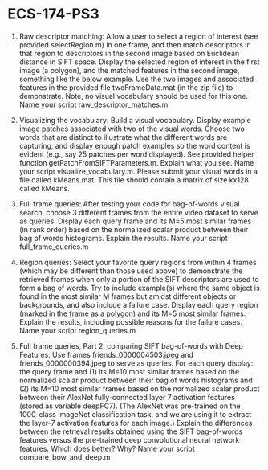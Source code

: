 # ECS-174-PS3

1. Raw descriptor matching: Allow a user to select a region of interest (see
provided selectRegion.m) in one frame, and then match descriptors in that region to
descriptors in the second image based on Euclidean distance in SIFT space. Display the selected
region of interest in the first image (a polygon), and the matched features in the second image,
something like the below example. Use the two images and associated features in the provided
file twoFrameData.mat (in the zip file) to demonstrate. Note, no visual vocabulary should
be used for this one. Name your script raw_descriptor_matches.m

2. Visualizing the vocabulary: Build a visual vocabulary. Display example image patches
associated with two of the visual words. Choose two words that are distinct to illustrate what
the different words are capturing, and display enough patch examples so the word content is
evident (e.g., say 25 patches per word displayed). See provided helper function
getPatchFromSIFTParameters.m. Explain what you see. Name your script
visualize_vocabulary.m. Please submit your visual words in a file called kMeans.mat.
This file should contain a matrix of size kx128 called kMeans.

3. Full frame queries: After testing your code for bag-of-words visual search, choose 3
different frames from the entire video dataset to serve as queries. Display each query frame
and its M=5 most similar frames (in rank order) based on the normalized scalar product
between their bag of words histograms. Explain the results. Name your script
full_frame_queries.m

4. Region queries: Select your favorite query regions from within 4 frames (which may be
different than those used above) to demonstrate the retrieved frames when only a portion of the
SIFT descriptors are used to form a bag of words. Try to include example(s) where the
same object is found in the most similar M frames but amidst different objects or
backgrounds, and also include a failure case. Display each query region (marked in the
frame as a polygon) and its M=5 most similar frames. Explain the results, including possible
reasons for the failure cases. Name your script region_queries.m

5. Full frame queries, Part 2: comparing SIFT bag-of-words with Deep Features:
Use frames friends_0000004503.jpeg and friends_0000000394.jpeg to serve as
queries. For each query display: the query frame and (1) its M=10 most similar frames based on
the normalized scalar product between their bag of words histograms and (2) its M=10 most
similar frames based on the normalized scalar product between their AlexNet fully-connected
layer 7 activation features (stored as variable deepFC7). (The AlexNet was pre-trained on the
1000-class ImageNet classification task, and we are using it to extract the layer-7 activation
features for each image.) Explain the differences between the retrieval results obtained using the
SIFT bag-of-words features versus the pre-trained deep convolutional neural network features.
Which does better? Why? Name your script compare_bow_and_deep.m
